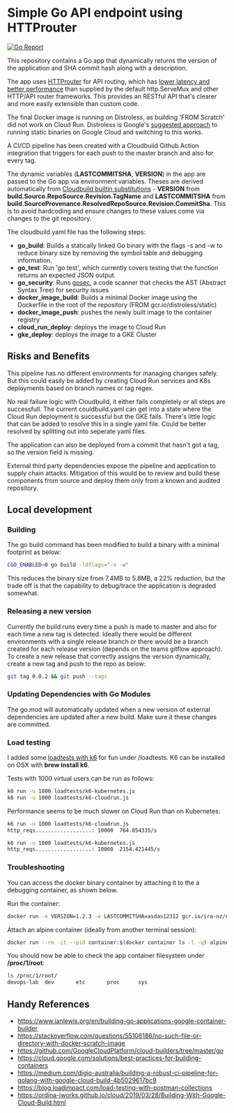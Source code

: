 # Simple Go API endpoint using HTTProuter
[![Go Report](https://goreportcard.com/badge/github.com/irab/devops-lab)](https://goreportcard.com/badge/github.com/irab/devops-lab)

This repository contains a Go app that dynamically returns the version of the application and SHA commit hash along with a description.

The app uses [HTTProuter](https://github.com/julienschmidt/httprouter) for API routing, which has [lower latency and better performance](https://github.com/julienschmidt/go-http-routing-benchmark) than supplied by the default http.ServeMux and other HTTP/API router frameworks. This provides an RESTful API that's clearer and more easily extensible than custom code.

The final Docker image is running on Distroless, as building 'FROM Scratch' did not work on Cloud Run. Distroless is Google's [suggested approach](https://github.com/GoogleContainerTools/distroless/blob/master/base/README.md) to running static binaries on Google Cloud and switching to this works.

A CI/CD pipeline has been created with a Cloudbuild Github Action integration that triggers for each push to the master branch and also for every tag.

The dynamic variables (**LASTCOMMITSHA**, **VERSION**) in the app are passed to the Go app via environment variables. Theses are derived automatically from [Cloudbuild builtin substitutions](https://cloud.google.com/cloud-build/docs/configuring-builds/substitute-variable-values) - **VERSION** from **build.Source.RepoSource.Revision.TagName** and **LASTCOMMITSHA** from **build.SourceProvenance.ResolvedRepoSource.Revision.CommitSha**. This is to avoid hardcoding and ensure changes to these values come via changes to the git repository.

The cloudbuild.yaml file has the following steps:

- **go_build**: Builds a statically linked Go binary with the flags -s and -w to reduce binary size by removing the symbol table and debugging information.
- **go_test**: Run 'go test', which currently covers testing that the function returns an expected JSON output.
- **go_security**: Runs [gosec](https://github.com/securego/gosec), a code scanner that checks the AST (Abstract Syntax Tree) for security issues
- **docker_image_build**: Builds a minimal Docker image using the Dockerfile in the root of the repository (FROM gcr.io/distroless/static)
- **docker_image_push**: pushes the newly built image to the container registry
- **cloud_run_deploy**: deploys the image to Cloud Run
- **gke_deploy**: deploys the image to a GKE Cluster

## Risks and Benefits

This pipeline has no different environments for managing changes safely. But this could easily be added by creating Cloud Run services and K8s deployments based on branch names or tag regex.

No real failure logic with Cloudbuild, it either fails completely or all steps are successfull. The current couldbuild.yaml can get into a state where the Cloud Run deployment is successful but the GKE fails. There's little logic that can be added to resolve this in a single yaml file. Could be better resolved by splitting out into seperate yaml files.

The application can also be deployed from a commit that hasn't got a tag, so the version field is missing.

External third party dependencies expose the pipeline and application to supply chain attacks. Mitigation of this would be to review and build these components from source and deploy them only from a known and audited repository.

## Local development

### Building

The go build command has been modified to build a binary with a minimal footprint as below:

```bash
CGO_ENABLED=0 go build -ldflags="-s -w"
```

This reduces the binary size from 7.4MB to 5.8MB, a 22% reduction, but the trade off is that the capability to debug/trace the application is degraded somewhat.

### Releasing a new version

Currently the build runs every time a push is made to master and also for each time a new tag is detected. Ideally there would be different environments with a single release branch or there would be a branch created for each release version (depends on the teams gitflow approach). To create a new release that correctly assigns the version dynamically, create a new tag and push to the repo as below:

```bash
git tag 0.0.2 && git push --tags
```

### Updating Dependencies with Go Modules

The go.mod will automatically updated when a new version of external dependencies are updated after a new build. Make sure it these changes are committed.

### Load testing

I added some [loadtests with k6](https://blog.loadimpact.com/load-testing-with-postman-collections) for fun under /loadtests. K6 can be installed on OSX with **brew install k6**.

Tests with 1000 virtual users can be run as follows:

```bash
k6 run -u 1000 loadtests/k6-kubernetes.js
k6 run -u 1000 loadtests/k6-cloudrun.js
```

Performance seems to be much slower on Cloud Run than on Kubernetes:

```bash
k6 run -u 1000 loadtests/k6-cloudrun.js
http_reqs..................: 10000  764.054335/s

k6 run -u 1000 loadtests/k6-kubernetes.js
http_reqs..................: 10000  2154.421445/s
```

### Troubleshooting

You can access the docker binary container by attaching it to the a debugging container, as shown below.

Run the container:

```bash
docker run -e VERSION=1.2.3 -e LASTCOMMITSHA=asdas12312 gcr.io/ira-nz/devops-lab:latest
```

Attach an alpine container (ideally from another terminal session):

```bash
docker run --rm -it --pid container:$(docker container ls -l -q) alpine
```

You should now be able to check the app container filesystem under **/proc/1/root**:

```bash
ls /proc/1/root/
devops-lab  dev       etc       proc      sys
```

## Handy References

- https://www.ianlewis.org/en/building-go-applications-google-container-builder
- https://stackoverflow.com/questions/55106186/no-such-file-or-directory-with-docker-scratch-image
- https://github.com/GoogleCloudPlatform/cloud-builders/tree/master/go
- https://cloud.google.com/solutions/best-practices-for-building-containers
- https://medium.com/digio-australia/building-a-robust-ci-pipeline-for-golang-with-google-cloud-build-4b5029617bc9
- https://blog.loadimpact.com/load-testing-with-postman-collections
- https://ordina-jworks.github.io/cloud/2019/03/28/Building-With-Google-Cloud-Build.html
